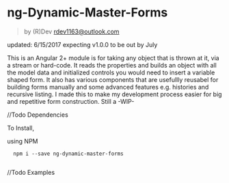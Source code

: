 # ng-Dynamic-Master-Forms
>by (R)Dev rdev1163@outlook.com

updated: 6/15/2017
expecting v1.0.0 to be out by July

This is an Angular 2+ module is for taking any object that is thrown at it, via a stream or hard-code. It reads the properties and builds an object with all the model data and initialized controls you would need to insert a variable shaped form. It also has various components that are usefullly reusabel for building forms manually and some advanced features e.g. histories and recursive listing. I made this to make my development process easier for big and repetitive form construction.
  Still a -WIP-
 
//Todo Dependencies
 
  To Install, 
  
  using NPM
  ```$xslt
    npm i --save ng-dynamic-master-forms
    
   ```
//Todo Examples
  
  
 
